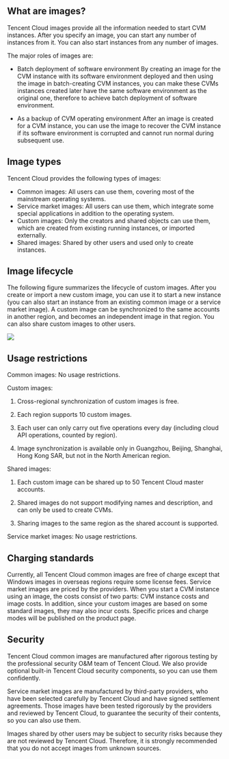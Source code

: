 ## What are images?
Tencent Cloud images provide all the information needed to start CVM instances. After you specify an image, you can start any number of instances from it. You can also start instances from any number of images.

The major roles of images are:

- Batch deployment of software environment 
By creating an image for the CVM instance with its software environment deployed and then using the image in batch-creating CVM instances, you can make these CVMs instances created later have the same software environment as the original one, therefore to achieve batch deployment of software environment. 

- As a backup of CVM operating environment
After an image is created for a CVM instance, you can use the image to recover the CVM instance if its software environment is corrupted and cannot run normal during subsequent use.

## Image types

Tencent Cloud provides the following types of images:

- Common images: All users can use them, covering most of the mainstream operating systems.
- Service market images: All users can use them, which integrate some special applications in addition to the operating system.
- Custom images: Only the creators and shared objects can use them, which are created from existing running instances, or imported externally.
- Shared images: Shared by other users and used only to create instances.

## Image lifecycle

The following figure summarizes the lifecycle of custom images. After you create or import a new custom image, you can use it to start a new instance (you can also start an instance from an existing common image or a service market image). A custom image can be synchronized to the same accounts in another region, and becomes an independent image in that region. You can also share custom images to other users.

![ ](//mc.qcloudimg.com/static/img/b11a8e644fd89ce844c8fb0b69e7044a/image.png)

## Usage restrictions
Common images: No usage restrictions.

Custom images:
1) Cross-regional synchronization of custom images is free.

2) Each region supports 10 custom images.

3) Each user can only carry out five operations every day (including cloud API operations, counted by region).

4) Image synchronization is available only in Guangzhou, Beijing, Shanghai, Hong Kong SAR, but not in the North American region.

Shared images:
1) Each custom image can be shared up to 50 Tencent Cloud master accounts.

2) Shared images do not support modifying names and description, and can only be used to create CVMs.

3) Sharing images to the same region as the shared account is supported.

Service market images: No usage restrictions.

## Charging standards
Currently, all Tencent Cloud common images are free of charge except that Windows images in overseas regions require some license fees. Service market images are priced by the providers. When you start a CVM instance using an image, the costs consist of two parts: CVM instance costs and image costs. In addition, since your custom images are based on some standard images, they may also incur costs. Specific prices and charge modes will be published on the product page.

## Security 
Tencent Cloud common images are manufactured after rigorous testing by the professional security O&M team of Tencent Cloud. We also provide optional built-in Tencent Cloud security components, so you can use them confidently.

Service market images are manufactured by third-party providers, who have been selected carefully by Tencent Cloud and have signed settlement agreements. Those images have been tested rigorously by the providers and reviewed by Tencent Cloud, to guarantee the security of their contents, so you can also use them. 

Images shared by other users may be subject to security risks because they are not reviewed by Tencent Cloud. Therefore, it is strongly recommended that you do not accept images from unknown sources.
